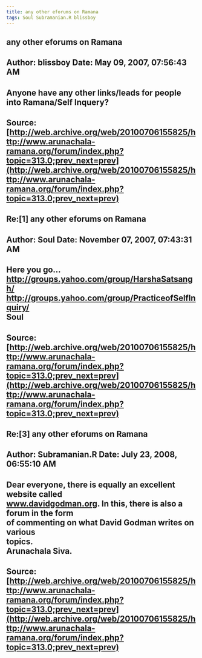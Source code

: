 ```yaml
--- 
title: any other eforums on Ramana   
tags: Soul Subramanian.R blissboy  
---  
```

## any other eforums on Ramana  
Author: blissboy            Date: May 09, 2007, 07:56:43 AM  
---  
Anyone have any other links/leads for people into Ramana/Self Inquery?
 ---  
Source:[http://web.archive.org/web/20100706155825/http://www.arunachala-ramana.org/forum/index.php?topic=313.0;prev_next=prev](http://web.archive.org/web/20100706155825/http://www.arunachala-ramana.org/forum/index.php?topic=313.0;prev_next=prev)   
---  

## Re:[1] any other eforums on Ramana  
Author: Soul                Date: November 07, 2007, 07:43:31 AM  
---  
Here you go...   
http://groups.yahoo.com/group/HarshaSatsangh/   
http://groups.yahoo.com/group/PracticeofSelfInquiry/   
Soul
 ---  
Source:[http://web.archive.org/web/20100706155825/http://www.arunachala-ramana.org/forum/index.php?topic=313.0;prev_next=prev](http://web.archive.org/web/20100706155825/http://www.arunachala-ramana.org/forum/index.php?topic=313.0;prev_next=prev)   
---  

## Re:[3] any other eforums on Ramana  
Author: Subramanian.R       Date: July 23, 2008, 06:55:10 AM  
---  
Dear everyone, there is equally an excellent website called   
www.davidgodman.org. In this, there is also a forum in the form   
of commenting on what David Godman writes on various   
topics.   
Arunachala Siva.
 ---  
Source:[http://web.archive.org/web/20100706155825/http://www.arunachala-ramana.org/forum/index.php?topic=313.0;prev_next=prev](http://web.archive.org/web/20100706155825/http://www.arunachala-ramana.org/forum/index.php?topic=313.0;prev_next=prev)   
---  

